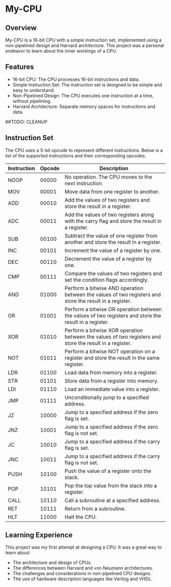 
# My-CPU

## Overview

My-CPU is a 16-bit CPU with a simple instruction set, implemented using a non-pipelined design and Harvard architecture. This project was a personal endeavor to learn about the inner workings of a CPU.

## Features

- 16-bit CPU: The CPU processes 16-bit instructions and data.
- Simple Instruction Set: The instruction set is designed to be simple and easy to understand.
- Non-Pipelined Design: The CPU executes one instruction at a time, without pipelining.
- Harvard Architecture: Separate memory spaces for instructions and data.

##TODO: CLEANUP

## Instruction Set

The CPU uses a 5-bit opcode to represent different instructions. Below is a list of the supported instructions and their corresponding opcodes.

| Instruction | Opcode  | Description |
|-------------|---------|-------------|
| NOOP        | 00000   | No operation. The CPU moves to the next instruction. |
| MOV         | 00001   | Move data from one register to another. |
| ADD         | 00010   | Add the values of two registers and store the result in a register. |
| ADC         | 00011   | Add the values of two registers along with the carry flag and store the result in a register. |
| SUB         | 00100   | Subtract the value of one register from another and store the result in a register. |
| INC         | 00101   | Increment the value of a register by one. |
| DEC         | 00110   | Decrement the value of a register by one. |
| CMP         | 00111   | Compare the values of two registers and set the condition flags accordingly. |
| AND         | 01000   | Perform a bitwise AND operation between the values of two registers and store the result in a register. |
| OR          | 01001   | Perform a bitwise OR operation between the values of two registers and store the result in a register. |
| XOR         | 01010   | Perform a bitwise XOR operation between the values of two registers and store the result in a register. |
| NOT         | 01011   | Perform a bitwise NOT operation on a register and store the result in the same register. |
| LDR         | 01100   | Load data from memory into a register. |
| STR         | 01101   | Store data from a register into memory. |
| LDI         | 01110   | Load an immediate value into a register. |
| JMP         | 01111   | Unconditionally jump to a specified address. |
| JZ          | 10000   | Jump to a specified address if the zero flag is set. |
| JNZ         | 10001   | Jump to a specified address if the zero flag is not set. |
| JC          | 10010   | Jump to a specified address if the carry flag is set. |
| JNC         | 10011   | Jump to a specified address if the carry flag is not set. |
| PUSH        | 10100   | Push the value of a register onto the stack. |
| POP         | 10101   | Pop the top value from the stack into a register. |
| CALL        | 10110   | Call a subroutine at a specified address. |
| RET         | 10111   | Return from a subroutine. |
| HLT         | 11000   | Halt the CPU. |

## Learning Experience

This project was my first attempt at designing a CPU. It was a great way to learn about:

- The architecture and design of CPUs.
- The differences between Harvard and von Neumann architectures.
- The challenges and considerations in non-pipelined CPU designs.
- The use of hardware description languages like Verilog and VHDL.

